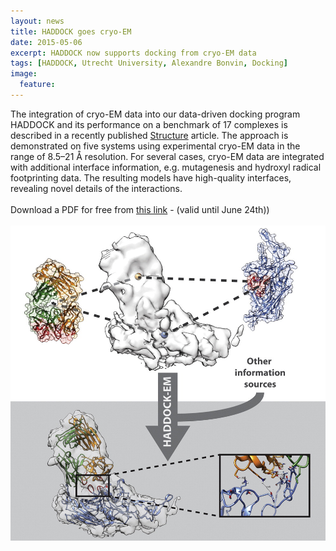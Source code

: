 ```yaml
---
layout: news
title: HADDOCK goes cryo-EM
date: 2015-05-06
excerpt: HADDOCK now supports docking from cryo-EM data
tags: [HADDOCK, Utrecht University, Alexandre Bonvin, Docking]
image:
  feature:
---
```

The integration of cryo-EM data into our data-driven docking program HADDOCK and its performance on a benchmark of 17 complexes is described in a recently published [Structure](https://doi.org/10.1016/j.str.2015.03.014) article. The approach is demonstrated on five systems using experimental cryo-EM data in the range of 8.5–21 Å resolution. For several cases, cryo-EM data are integrated with additional interface information, e.g. mutagenesis and hydroxyl radical footprinting data. The resulting models have high-quality interfaces, revealing novel details of the interactions.
<BR>
<BR>
Download a PDF for free from [this link](http://authors.elsevier.com/a/1Q~6g3SNvbeGHX) - (valid until June 24th))
<BR>
<BR>
<img src="/images/posts/HADDOCK-EM.jpg">

